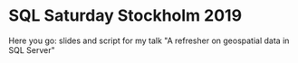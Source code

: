 # SQL Saturday Stockholm 2019

Here you go: slides and script for my talk "A refresher on geospatial data in SQL Server"
